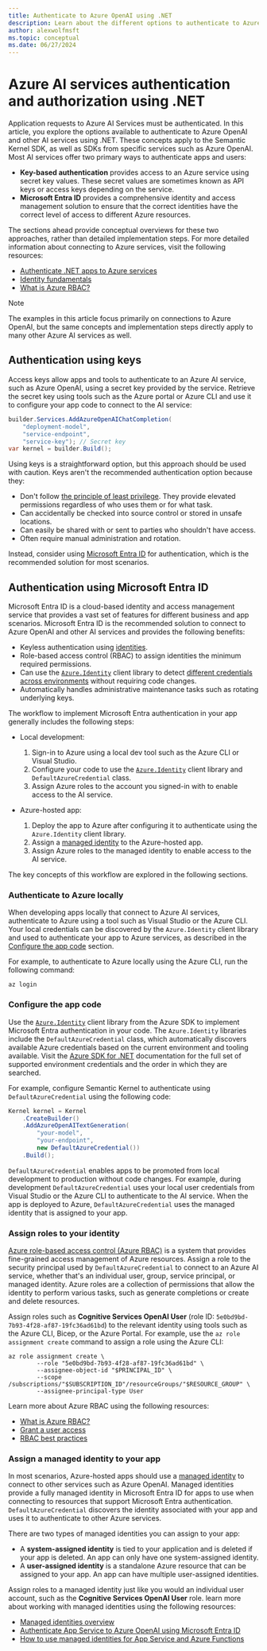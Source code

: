 ```yaml
---
title: Authenticate to Azure OpenAI using .NET
description: Learn about the different options to authenticate to Azure OpenAI and other services using .NET
author: alexwolfmsft
ms.topic: conceptual
ms.date: 06/27/2024
---
```


# Azure AI services authentication and authorization using .NET

Application requests to Azure AI Services must be authenticated. In this article, you explore the options available to authenticate to Azure OpenAI and other AI services using .NET. These concepts apply to the Semantic Kernel SDK, as well as SDKs from specific services such as Azure OpenAI. Most AI services offer two primary ways to authenticate apps and users:

- **Key-based authentication** provides access to an Azure service using secret key values. These secret values are sometimes known as API keys or access keys depending on the service.
- **Microsoft Entra ID** provides a comprehensive identity and access management solution to ensure that the correct identities have the correct level of access to different Azure resources.

The sections ahead provide conceptual overviews for these two approaches, rather than detailed implementation steps. For more detailed information about connecting to Azure services, visit the following resources:

- [Authenticate .NET apps to Azure services](/dotnet/azure/sdk/authentication/)
- [Identity fundamentals](/entra/fundamentals/identity-fundamental-concepts)
- [What is Azure RBAC?](/azure/role-based-access-control/overview)

> [!NOTE]
> The examples in this article focus primarily on connections to Azure OpenAI, but the same concepts and implementation steps directly apply to many other Azure AI services as well.

## Authentication using keys

Access keys allow apps and tools to authenticate to an Azure AI service, such as Azure OpenAI, using a secret key provided by the service. Retrieve the secret key using tools such as the Azure portal or Azure CLI and use it to configure your app code to connect to the AI service:

```csharp
builder.Services.AddAzureOpenAIChatCompletion(
    "deployment-model",
    "service-endpoint",
    "service-key"); // Secret key
var kernel = builder.Build();
```

Using keys is a straightforward option, but this approach should be used with caution. Keys aren't the recommended authentication option because they:

- Don't follow [the principle of least privilege](/entra/identity-platform/secure-least-privileged-access). They provide elevated permissions regardless of who uses them or for what task.
- Can accidentally be checked into source control or stored in unsafe locations.
- Can easily be shared with or sent to parties who shouldn't have access.
- Often require manual administration and rotation.

Instead, consider using [Microsoft Entra ID](/#explore-microsoft-entra-id) for authentication, which is the recommended solution for most scenarios.

## Authentication using Microsoft Entra ID

Microsoft Entra ID is a cloud-based identity and access management service that provides a vast set of features for different business and app scenarios. Microsoft Entra ID is the recommended solution to connect to Azure OpenAI and other AI services and provides the following benefits:

- Keyless authentication using [identities](/entra/fundamentals/identity-fundamental-concepts).
- Role-based access control (RBAC) to assign identities the minimum required permissions.
- Can use the [`Azure.Identity`](/dotnet/api/overview/azure/identity-readme) client library to detect [different credentials across environments](/dotnet/api/azure.identity.defaultazurecredential) without requiring code changes.
- Automatically handles administrative maintenance tasks such as rotating underlying keys.

The workflow to implement Microsoft Entra authentication in your app generally includes the following steps:

- Local development:

    1. Sign-in to Azure using a local dev tool such as the Azure CLI or Visual Studio.
    1. Configure your code to use the [`Azure.Identity`](/dotnet/api/overview/azure/identity-readme) client library and `DefaultAzureCredential` class.
    1. Assign Azure roles to the account you signed-in with to enable access to the AI service.

- Azure-hosted app:

    1. Deploy the app to Azure after configuring it to authenticate using the `Azure.Identity` client library.
    1. Assign a [managed identity](/entra/identity/managed-identities-azure-resources/overview) to the Azure-hosted app.
    1. Assign Azure roles to the managed identity to enable access to the AI service.

The key concepts of this workflow are explored in the following sections.

### Authenticate to Azure locally

When developing apps locally that connect to Azure AI services, authenticate to Azure using a tool such as Visual Studio or the Azure CLI. Your local credentials can be discovered by the `Azure.Identity` client library and used to authenticate your app to Azure services, as described in the [Configure the app code](/#configure-your-app-code) section.

For example, to authenticate to Azure locally using the Azure CLI, run the following command:

```azurecli
az login
```

### Configure the app code

Use the [`Azure.Identity`](/dotnet/api/overview/azure/identity-readme) client library from the Azure SDK to implement Microsoft Entra authentication in your code. The `Azure.Identity` libraries include the `DefaultAzureCredential` class, which automatically discovers available Azure credentials based on the current environment and tooling available. Visit the [Azure SDK for .NET](/dotnet/api/azure.identity.defaultazurecredential) documentation for the full set of supported environment credentials and the order in which they are searched.

For example, configure Semantic Kernel to authenticate using `DefaultAzureCredential` using the following code:

```csharp
Kernel kernel = Kernel
    .CreateBuilder()
    .AddAzureOpenAITextGeneration(
        "your-model",
        "your-endpoint",
        new DefaultAzureCredential())
    .Build();
```

`DefaultAzureCredential` enables apps to be promoted from local development to production without code changes. For example, during development `DefaultAzureCredential` uses your local user credentials from Visual Studio or the Azure CLI to authenticate to the AI service. When the app is deployed to Azure, `DefaultAzureCredential` uses the managed identity that is assigned to your app.

### Assign roles to your identity

[Azure role-based access control (Azure RBAC)](/azure/role-based-access-control) is a system that provides fine-grained access management of Azure resources. Assign a role to the security principal used by `DefaultAzureCredential` to connect to an Azure AI service, whether that's an individual user, group, service principal, or managed identity. Azure roles are a collection of permissions that allow the identity to perform various tasks, such as generate completions or create and delete resources.

Assign roles such as **Cognitive Services OpenAI User** (role ID: `5e0bd9bd-7b93-4f28-af87-19fc36ad61bd`) to the relevant identity using tools such as the Azure CLI, Bicep, or the Azure Portal. For example, use the `az role assignment create` command to assign a role using the Azure CLI:

```azurecli
az role assignment create \
        --role "5e0bd9bd-7b93-4f28-af87-19fc36ad61bd" \
        --assignee-object-id "$PRINCIPAL_ID" \
        --scope /subscriptions/"$SUBSCRIPTION_ID"/resourceGroups/"$RESOURCE_GROUP" \
        --assignee-principal-type User
```

Learn more about Azure RBAC using the following resources:

- [What is Azure RBAC?](/azure/role-based-access-control/overview)
- [Grant a user access](/azure/role-based-access-control/quickstart-assign-role-user-portal)
- [RBAC best practices](/azure/role-based-access-control/best-practices)

### Assign a managed identity to your app

In most scenarios, Azure-hosted apps should use a [managed identity](/entra/identity/managed-identities-azure-resources/overview) to connect to other services such as Azure OpenAI. Managed identities provide a fully managed identity in Microsoft Entra ID for apps to use when connecting to resources that support Microsoft Entra authentication. `DefaultAzureCredential` discovers the identity associated with your app and uses it to authenticate to other Azure services.

There are two types of managed identities you can assign to your app:

- A **system-assigned identity** is tied to your application and is deleted if your app is deleted. An app can only have one system-assigned identity.
- A **user-assigned identity** is a standalone Azure resource that can be assigned to your app. An app can have multiple user-assigned identities.

Assign roles to a managed identity just like you would an individual user account, such as the **Cognitive Services OpenAI User** role. learn more about working with managed identities using the following resources:

- [Managed identities overview](/entra/identity/managed-identities-azure-resources/overview)
- [Authenticate App Service to Azure OpenAI using Microsoft Entra ID](/dotnet/ai/how-to/app-service-aoai-auth?pivots=azure-portal)
- [How to use managed identities for App Service and Azure Functions](/azure/app-service/overview-managed-identity)
